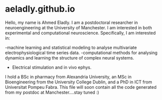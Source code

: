 # aeladly.github.io
Hello, my name is Ahmed Eladly. I am a postdoctoral researcher in neuroengineering at the University of Manchester.
I am interested in both experimental and computational neuroscience. 
Specifically, I am interested in:

-machine learning and statistical modeling to analyse multivariate electrophysiological time series data.
-computational methods for analysing dynamics and learning the structure of complex neural systems.
- Electrical stimulation and in vivo ephys.

I hold a BSc in pharmacy from Alexandria University, an MSc in Bioengineering from the University College Dublin, and a PhD in ICT from Universitat Pompeu Fabra.
This file will soon contain all the code generated from my postdoc at Manchester....stay tuned :)
